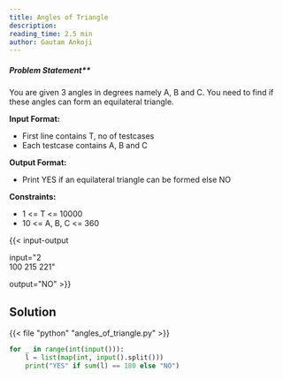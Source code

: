 ```yaml
---
title: Angles of Triangle
description:
reading_time: 2.5 min
author: Gautam Ankoji
---
```


##### Problem Statement**

You are given 3 angles in degrees namely A, B and C. You need to find if these angles can form an equilateral triangle.

**Input Format:**

* First line contains T, no of testcases
* Each testcase contains A, B and C

**Output Format:**

* Print YES if an equilateral triangle can be formed else NO

**Constraints:**

* 1 <= T <= 10000
* 10 <= A, B, C <= 360

{{< input-output

input="2</br>100 215 221"

output="NO" >}}

## Solution

<!-- **Approach:** -->

{{< file "python" "angles_of_triangle.py" >}}

```py
for _ in range(int(input())):
    l = list(map(int, input().split()))
    print("YES" if sum(l) == 180 else "NO")
```

